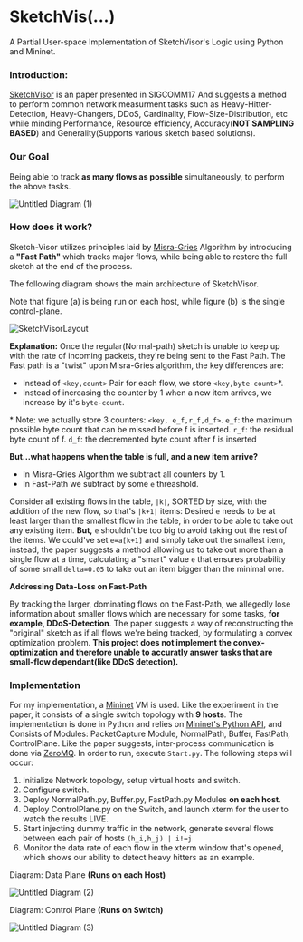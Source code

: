 # SketchVis(...)
A Partial User-space Implementation of SketchVisor's Logic using Python and Mininet.

### Introduction: ###
[SketchVisor](https://www.cs.jhu.edu/~xinjin/files/SIGCOMM17_SketchVisor.pdf) is an paper presented in SIGCOMM17
And suggests a method to perform common network measurment tasks such as Heavy-Hitter-Detection, Heavy-Changers, DDoS, Cardinality, Flow-Size-Distribution, etc while minding Performance, Resource efficiency, Accuracy(**NOT SAMPLING BASED**) and Generality(Supports various sketch based solutions).

### Our Goal ###
Being able to track **as many flows as possible** simultaneously, to perform the above tasks.

![Untitled Diagram (1)](https://user-images.githubusercontent.com/7606509/61496961-93cfd200-a9c6-11e9-8e91-79c3bef4232d.png)
### How does it work? ###
Sketch-Visor utilizes principles laid by [Misra-Gries](https://en.wikipedia.org/wiki/Misra%E2%80%93Gries_summary) Algorithm by introducing a **"Fast Path"** which tracks major flows, while being able to restore the full sketch at the end of the process.

The following diagram shows the main architecture of SketchVisor. 

Note that figure (a) is being run on each host,
while figure (b) is the single control-plane.

![SketchVisorLayout](https://user-images.githubusercontent.com/7606509/61491428-e5bd2b80-a9b7-11e9-8d65-8e88112bcf61.PNG)

**Explanation:** Once the regular(Normal-path) sketch is unable to keep up with the rate of incoming packets, they're being sent to the Fast Path. The Fast path is a "twist" upon Misra-Gries algorithm, the key differences are:

- Instead of `<key,count>` Pair for each flow, we store `<key,byte-count>`*.
- Instead of increasing the counter by 1 when a new item arrives, we increase by it's `byte-count`.

\* Note: we actually store 3 counters: `<key, e_f,r_f,d_f>`.
`e_f`: the maximum possible byte count that can be missed before
f is inserted.
`r_f`: the residual byte count of f.
`d_f`: the decremented byte count after f is inserted


**But...what happens when the table is full, and a new item arrive?**

- In Misra-Gries Algorithm we subtract all counters by 1.
- In Fast-Path we subtract by some `e` threashold.

Consider all existing flows in the table, `|k|`, SORTED by size, with the addition of the new flow, so that's `|k+1|` items:
Desired `e` needs to be at least larger than the smallest flow in the table, in order to be able to take out any existing item.
**But,** `e` shouldn't be too big to avoid taking out the rest of the items. We could've set `e=a[k+1]` and simply take out the smallest item, instead, the paper suggests a method allowing us to take out more than a single flow at a time, calculating a "smart" value `e` that ensures probability of some small `delta=0.05` to take out an item bigger than the minimal one. 

**Addressing Data-Loss on Fast-Path**

By tracking the larger, dominating flows on the Fast-Path, we allegedly lose information about smaller flows which are necessary for some tasks, **for example, DDoS-Detection**. The paper suggests a way of reconstructing the "original" sketch as if all flows we're being tracked, by formulating a convex optimization problem. **This project does not implement the convex-optimization and therefore unable to accuratly answer tasks that are small-flow dependant(like DDoS detection).**

### Implementation ###

For my implementation, a [Mininet](http://mininet.org/) VM is used. Like the experiment in the paper, it consists of a single switch topology with **9 hosts**. The implementation is done in Python and relies on [Mininet's Python API](http://mininet.org/api/annotated.html), and Consists of Modules: PacketCapture Module, NormalPath, Buffer, FastPath, ControlPlane.
Like the paper suggests, inter-process communication is done via [ZeroMQ](http://zeromq.org/).
In order to run, execute `Start.py`.
The following steps will occur:
1. Initialize Network topology, setup virtual hosts and switch.
2. Configure switch.
3. Deploy NormalPath.py, Buffer.py, FastPath.py Modules **on each host**.
4. Deploy ControlPlane.py on the Switch, and launch xterm for the user to watch the results LIVE.
5. Start injecting dummy traffic in the network, generate several flows between each pair of hosts `(h_i,h_j) | i!=j`
6. Monitor the data rate of each flow in the xterm window that's opened, which shows our ability to detect heavy hitters as an example.

Diagram: Data Plane **(Runs on each Host)**

![Untitled Diagram (2)](https://user-images.githubusercontent.com/7606509/61500667-ee702a80-a9d4-11e9-93eb-1a0420a059c6.png)



Diagram: Control Plane **(Runs on Switch)**

![Untitled Diagram (3)](https://user-images.githubusercontent.com/7606509/61501394-e6fe5080-a9d7-11e9-984d-a566bd1775e4.png)
